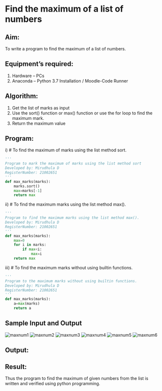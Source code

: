 # Find the maximum of a list of numbers
## Aim:
To write a program to find the maximum of a list of numbers.
## Equipment’s required:
1.	Hardware – PCs
2.	Anaconda – Python 3.7 Installation / Moodle-Code Runner
## Algorithm:
1.	Get the list of marks as input
2.	Use the sort() function or max() function or use the for loop to find the maximum mark.
3.	Return the maximum value
## Program:

i)	# To find the maximum of marks using the list method sort.
```Python
''' 
Program to mark the maximum of marks using the list method sort
Developed by: Mirudhula D
RegisterNumber: 21002651
'''
def max_marks(marks):
    marks.sort()
    max=marks[-1]
    return max


```

ii)	# To find the maximum marks using the list method max().
```Python
''' 
Program to find the maximum marks using the list method max().
Developed by: Mirudhula D
RegisterNumber: 21002651
'''
def max_marks(marks):
    max=0
    for i in marks:
        if max<i:
            max=i
    return max


```

iii) # To find the maximum marks without using builtin functions.
```Python
''' 
Program to the maximum marks without using builtin functions.
Developed by: Mirudhula D
RegisterNumber: 21002651
'''
def max_marks(marks):
    a=max(marks)
    return a


```
## Sample Input and Output
![maxnum1](https://user-images.githubusercontent.com/94828147/153796743-86bbda61-061d-4c5f-be30-19fd60b04f36.png)
![maxnum2](https://user-images.githubusercontent.com/94828147/153796763-55163346-2258-4f34-81e1-3f196ffd4312.png)
![maxnum3](https://user-images.githubusercontent.com/94828147/153796784-50a69970-b7f7-4a1b-86f6-e9bfa8e97c8b.png)
![maxnum4](https://user-images.githubusercontent.com/94828147/153796801-e0a62033-aeff-452f-86e9-805383f6c75a.png)
![maxnum5](https://user-images.githubusercontent.com/94828147/153796825-7ec54115-5d81-45ce-bc19-9578cb1a6992.png)
![maxnum6](https://user-images.githubusercontent.com/94828147/153796841-08a2b72b-36fc-4da2-b84f-5982de9bc123.png)

## Output:

## Result:
Thus the program to find the maximum of given numbers from the list is written and verified using python programming.
